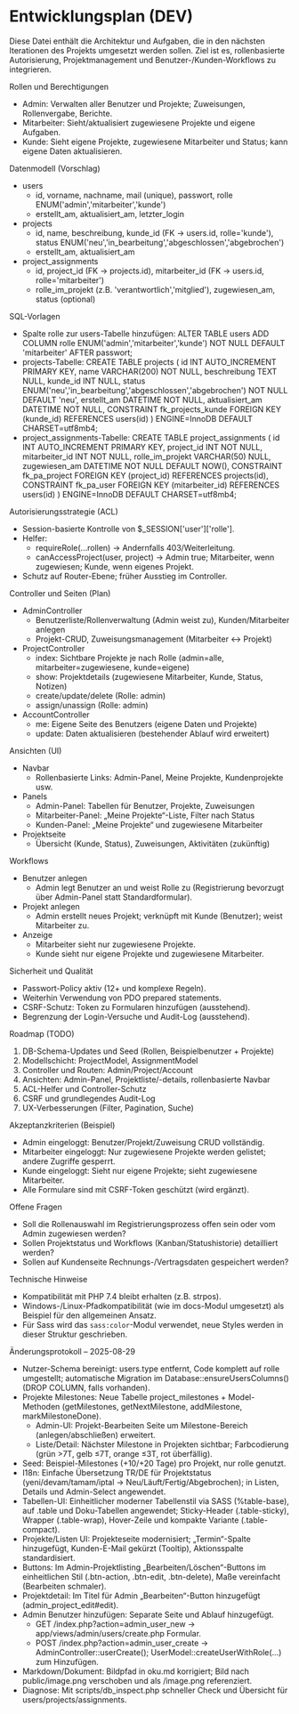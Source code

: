 ﻿# Entwicklungsplan (DEV)

Diese Datei enthält die Architektur und Aufgaben, die in den nächsten Iterationen des Projekts umgesetzt werden sollen. Ziel ist es, rollenbasierte Autorisierung, Projektmanagement und Benutzer-/Kunden-Workflows zu integrieren.

Rollen und Berechtigungen

- Admin: Verwalten aller Benutzer und Projekte; Zuweisungen, Rollenvergabe, Berichte.
- Mitarbeiter: Sieht/aktualisiert zugewiesene Projekte und eigene Aufgaben.
- Kunde: Sieht eigene Projekte, zugewiesene Mitarbeiter und Status; kann eigene Daten aktualisieren.

Datenmodell (Vorschlag)

- users
  - id, vorname, nachname, mail (unique), passwort, rolle ENUM('admin','mitarbeiter','kunde')
  - erstellt_am, aktualisiert_am, letzter_login
- projects
  - id, name, beschreibung, kunde_id (FK → users.id, rolle='kunde'), status ENUM('neu','in_bearbeitung','abgeschlossen','abgebrochen')
  - erstellt_am, aktualisiert_am
- project_assignments
  - id, project_id (FK → projects.id), mitarbeiter_id (FK → users.id, rolle='mitarbeiter')
  - rolle_im_projekt (z.B. 'verantwortlich','mitglied'), zugewiesen_am, status (optional)

SQL-Vorlagen

- Spalte rolle zur users-Tabelle hinzufügen:
  ALTER TABLE users ADD COLUMN rolle ENUM('admin','mitarbeiter','kunde') NOT NULL DEFAULT 'mitarbeiter' AFTER passwort;
- projects-Tabelle:
  CREATE TABLE projects (
  id INT AUTO_INCREMENT PRIMARY KEY,
  name VARCHAR(200) NOT NULL,
  beschreibung TEXT NULL,
  kunde_id INT NULL,
  status ENUM('neu','in_bearbeitung','abgeschlossen','abgebrochen') NOT NULL DEFAULT 'neu',
  erstellt_am DATETIME NOT NULL,
  aktualisiert_am DATETIME NOT NULL,
  CONSTRAINT fk_projects_kunde FOREIGN KEY (kunde_id) REFERENCES users(id)
  ) ENGINE=InnoDB DEFAULT CHARSET=utf8mb4;
- project_assignments-Tabelle:
  CREATE TABLE project_assignments (
  id INT AUTO_INCREMENT PRIMARY KEY,
  project_id INT NOT NULL,
  mitarbeiter_id INT NOT NULL,
  rolle_im_projekt VARCHAR(50) NULL,
  zugewiesen_am DATETIME NOT NULL DEFAULT NOW(),
  CONSTRAINT fk_pa_project FOREIGN KEY (project_id) REFERENCES projects(id),
  CONSTRAINT fk_pa_user FOREIGN KEY (mitarbeiter_id) REFERENCES users(id)
  ) ENGINE=InnoDB DEFAULT CHARSET=utf8mb4;

Autorisierungsstrategie (ACL)

- Session-basierte Kontrolle von $\_SESSION['user']['rolle'].
- Helfer:
  - requireRole(...rollen) → Andernfalls 403/Weiterleitung.
  - canAccessProject(user, project) → Admin true; Mitarbeiter, wenn zugewiesen; Kunde, wenn eigenes Projekt.
- Schutz auf Router-Ebene; früher Ausstieg im Controller.

Controller und Seiten (Plan)

- AdminController
  - Benutzerliste/Rollenverwaltung (Admin weist zu), Kunden/Mitarbeiter anlegen
  - Projekt-CRUD, Zuweisungsmanagement (Mitarbeiter ↔ Projekt)
- ProjectController
  - index: Sichtbare Projekte je nach Rolle (admin=alle, mitarbeiter=zugewiesene, kunde=eigene)
  - show: Projektdetails (zugewiesene Mitarbeiter, Kunde, Status, Notizen)
  - create/update/delete (Rolle: admin)
  - assign/unassign (Rolle: admin)
- AccountController
  - me: Eigene Seite des Benutzers (eigene Daten und Projekte)
  - update: Daten aktualisieren (bestehender Ablauf wird erweitert)

Ansichten (UI)

- Navbar
  - Rollenbasierte Links: Admin-Panel, Meine Projekte, Kundenprojekte usw.
- Panels
  - Admin-Panel: Tabellen für Benutzer, Projekte, Zuweisungen
  - Mitarbeiter-Panel: „Meine Projekte“-Liste, Filter nach Status
  - Kunden-Panel: „Meine Projekte“ und zugewiesene Mitarbeiter
- Projektseite
  - Übersicht (Kunde, Status), Zuweisungen, Aktivitäten (zukünftig)

Workflows

- Benutzer anlegen
  - Admin legt Benutzer an und weist Rolle zu (Registrierung bevorzugt über Admin-Panel statt Standardformular).
- Projekt anlegen
  - Admin erstellt neues Projekt; verknüpft mit Kunde (Benutzer); weist Mitarbeiter zu.
- Anzeige
  - Mitarbeiter sieht nur zugewiesene Projekte.
  - Kunde sieht nur eigene Projekte und zugewiesene Mitarbeiter.

Sicherheit und Qualität

- Passwort-Policy aktiv (12+ und komplexe Regeln).
- Weiterhin Verwendung von PDO prepared statements.
- CSRF-Schutz: Token zu Formularen hinzufügen (ausstehend).
- Begrenzung der Login-Versuche und Audit-Log (ausstehend).

Roadmap (TODO)

1. DB-Schema-Updates und Seed (Rollen, Beispielbenutzer + Projekte)
2. Modellschicht: ProjectModel, AssignmentModel
3. Controller und Routen: Admin/Project/Account
4. Ansichten: Admin-Panel, Projektliste/-details, rollenbasierte Navbar
5. ACL-Helfer und Controller-Schutz
6. CSRF und grundlegendes Audit-Log
7. UX-Verbesserungen (Filter, Pagination, Suche)

Akzeptanzkriterien (Beispiel)

- Admin eingeloggt: Benutzer/Projekt/Zuweisung CRUD vollständig.
- Mitarbeiter eingeloggt: Nur zugewiesene Projekte werden gelistet; andere Zugriffe gesperrt.
- Kunde eingeloggt: Sieht nur eigene Projekte; sieht zugewiesene Mitarbeiter.
- Alle Formulare sind mit CSRF-Token geschützt (wird ergänzt).

Offene Fragen

- Soll die Rollenauswahl im Registrierungsprozess offen sein oder vom Admin zugewiesen werden?
- Sollen Projektstatus und Workflows (Kanban/Statushistorie) detailliert werden?
- Sollen auf Kundenseite Rechnungs-/Vertragsdaten gespeichert werden?

Technische Hinweise

- Kompatibilität mit PHP 7.4 bleibt erhalten (z.B. strpos).
- Windows-/Linux-Pfadkompatibilität (wie im docs-Modul umgesetzt) als Beispiel für den allgemeinen Ansatz.
- Für Sass wird das `sass:color`-Modul verwendet, neue Styles werden in dieser Struktur geschrieben.

Änderungsprotokoll – 2025-08-29

- Nutzer-Schema bereinigt: users.type entfernt, Code komplett auf rolle umgestellt; automatische Migration im Database::ensureUsersColumns() (DROP COLUMN, falls vorhanden).
- Projekte Milestones: Neue Tabelle project_milestones + Model-Methoden (getMilestones, getNextMilestone, addMilestone, markMilestoneDone).
  - Admin-UI: Projekt-Bearbeiten Seite um Milestone-Bereich (anlegen/abschließen) erweitert.
  - Liste/Detail: Nächster Milestone in Projekten sichtbar; Farbcodierung (grün >7T, gelb ≤7T, orange ≤3T, rot überfällig).
- Seed: Beispiel-Milestones (+10/+20 Tage) pro Projekt, nur rolle genutzt.
- I18n: Einfache Übersetzung TR/DE für Projektstatus (yeni/devam/tamam/iptal → Neu/Läuft/Fertig/Abgebrochen); in Listen, Details und Admin-Select angewendet.
- Tabellen-UI: Einheitlicher moderner Tabellenstil via SASS (%table-base), auf .table und Doku-Tabellen angewendet; Sticky-Header (.table-sticky), Wrapper (.table-wrap), Hover-Zeile und kompakte Variante (.table-compact).
- Projekte/Listen UI: Projekteseite modernisiert; „Termin“-Spalte hinzugefügt, Kunden-E-Mail gekürzt (Tooltip), Aktionsspalte standardisiert.
- Buttons: Im Admin-Projektlisting „Bearbeiten/Löschen“-Buttons im einheitlichen Stil (.btn-action, .btn-edit, .btn-delete), Maße vereinfacht (Bearbeiten schmaler).
- Projektdetail: Im Titel für Admin „Bearbeiten“-Button hinzugefügt (admin_project_edit#edit).
- Admin Benutzer hinzufügen: Separate Seite und Ablauf hinzugefügt.
  - GET /index.php?action=admin_user_new → app/views/admin/users/create.php Formular.
  - POST /index.php?action=admin_user_create → AdminController::userCreate(); UserModel::createUserWithRole(...) zum Hinzufügen.
- Markdown/Dokument: Bildpfad in oku.md korrigiert; Bild nach public/image.png verschoben und als /image.png referenziert.
- Diagnose: Mit scripts/db_inspect.php schneller Check und Übersicht für users/projects/assignments.
